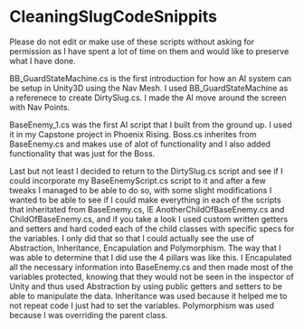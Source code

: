 # CleaningSlugCodeSnippits
Please do not edit or make use of these scripts without asking for permission as I have spent a lot of time on them and would like to preserve what I have done.

BB_GuardStateMachine.cs is the first introduction for how an AI system can be setup in Unity3D using the Nav Mesh.  I used BB_GuardStateMachine as a referenece to create DirtySlug.cs.  I made the AI move around the screen with Nav Points.

BaseEnemy_1.cs was the first AI script that I built from the ground up.  I used it in my Capstone project in Phoenix Rising.  Boss.cs inherites from BaseEnemy.cs and makes use of alot of functionality and I also added functionality that was just for the Boss.

Last but not least I decided to return to the DirtySlug.cs script and see if I could incorporate my BaseEnemyScript.cs script to it and after a few tweaks I managed to be able to do so, with some slight modifications I wanted to be able to see if I could make everything in each of the scripts that inheritated from BaseEnemy.cs, IE AnotherChildOfBaseEnemy.cs and ChildOfBaseEnemy.cs, and if you take a look I used custom written getters and setters and hard coded each of the child classes with specific specs for the variables.  I only did that so that I could actually see the use of Abstraction, Inheritance, Encapulation and Polymorphism.  The way that I was able to determine that I did use the 4 pillars was like this.  I Encapulated all the necessary information into BaseEnemy.cs and then made most of the variables protected, knowing that they would not be seen in the inspector of Unity and thus used Abstraction by using public getters and setters to be able to manipulate the data.  Inheritance was used because it helped me to not repeat code I just had to set the variables.  Polymorphism was used because I was overriding the parent class.


